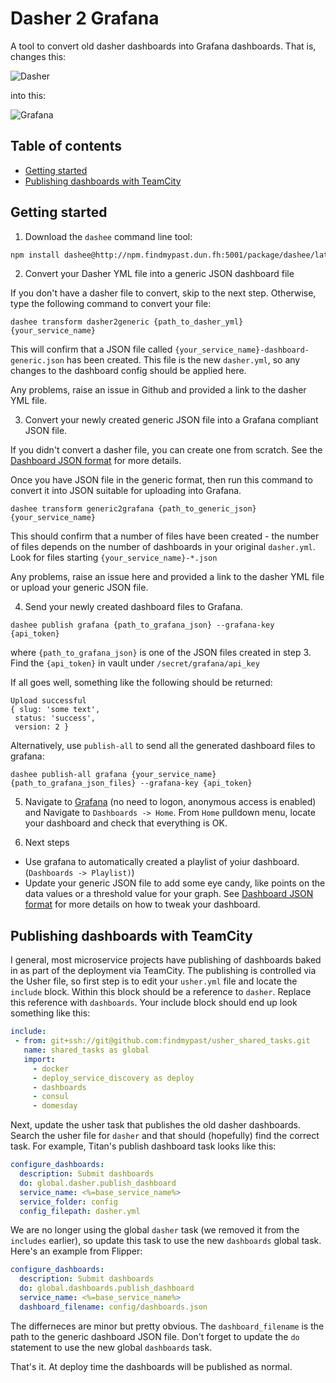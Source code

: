 # Dasher 2 Grafana

A tool to convert old dasher dashboards into Grafana dashboards. That is, changes this:

![](./images/dasher.png "Dasher")

into this:

![](./images/grafana.png "Grafana")

## Table of contents

* [Getting started](#getting-started)
* [Publishing dashboards with TeamCity](#publishing-dashboards-with-teamcity)

## Getting started

1. Download the `dashee` command line tool:

 ```sh
 npm install dashee@http://npm.findmypast.dun.fh:5001/package/dashee/latest -g
 ```

2. Convert your Dasher YML file into a generic JSON dashboard file

 If you don't have a dasher file to convert, skip to the next step. Otherwise, type the following command to convert your file:

 ```
 dashee transform dasher2generic {path_to_dasher_yml} {your_service_name}
 ```

 This will confirm that a JSON file called `{your_service_name}-dashboard-generic.json` has been created. This file is the new `dasher.yml`, so any changes to the dashboard config should be applied here.

 Any problems, raise an issue in Github and provided a link to the dasher YML file.

3. Convert your newly created generic JSON file into a Grafana compliant JSON file.

 If you didn't convert a dasher file, you can create one from scratch. See the [Dashboard JSON format](./dashboard.md) for more details.

 Once you have JSON file in the generic format, then run this command to convert it into JSON suitable for uploading into Grafana.

 ```
 dashee transform generic2grafana {path_to_generic_json} {your_service_name}
 ```
 This should confirm that a number of files have been created - the number of files depends on the number of dashboards in your original `dasher.yml`. Look for files starting `{your_service_name}-*.json`

 Any problems, raise an issue here and provided a link to the dasher YML file or upload your generic JSON file.

4. Send your newly created dashboard files to Grafana.
 ```
 dashee publish grafana {path_to_grafana_json} --grafana-key {api_token}
 ```
 where `{path_to_grafana_json}` is one of the JSON files created in step 3. Find the `{api_token}` in vault under `/secret/grafana/api_key`

 If all goes well, something like the following should be returned:

 ```
 Upload successful
{ slug: 'some text',
  status: 'success',
  version: 2 }
 ```

 Alternatively, use `publish-all` to send all the generated dashboard files to grafana:

 ```
 dashee publish-all grafana {your_service_name} {path_to_grafana_json_files} --grafana-key {api_token}
 ```

5. Navigate to [Grafana](http://grafana.dun.fh:3000) (no need to logon, anonymous access is enabled) and Navigate to `Dashboards -> Home`. From `Home` pulldown menu, locate your dashboard and check that everything is OK.

6. Next steps
 * Use grafana to automatically created a playlist of yoiur dashboard. (`Dashboards -> Playlist)`)
 * Update your generic JSON file to add some eye candy, like points on the data values or a threshold value for your graph. See [Dashboard JSON format](./dashboard.md) for more details on how to tweak your dashboard.

 ## Publishing dashboards with TeamCity

 I general, most microservice projects have publishing of dashboards baked in as part of the deployment via TeamCity. The publishing is controlled via the Usher file, so first step is to edit your `usher.yml` file and locate the `include` block. Within this block should be a reference to `dasher`. Replace this reference with `dashboards`. Your include block should end up look something like this:

 ```yaml
 include:
  - from: git+ssh://git@github.com:findmypast/usher_shared_tasks.git
    name: shared_tasks as global
    import:
      - docker
      - deploy_service_discovery as deploy
      - dashboards
      - consul
      - domesday
```

Next, update the usher task that publishes the old dasher dashboards. Search the usher file for `dasher` and that should (hopefully) find the correct task. For example, Titan's publish dashboard task looks like this:

```yaml
configure_dashboards:
  description: Submit dashboards
  do: global.dasher.publish_dashboard
  service_name: <%=base_service_name%>
  service_folder: config
  config_filepath: dasher.yml
```

We are no longer using the global `dasher` task (we removed it from the `includes` earlier), so update this task to use the new `dashboards` global task. Here's an example from Flipper:

```yaml
configure_dashboards:
  description: Submit dashboards
  do: global.dashboards.publish_dashboard
  service_name: <%=base_service_name%>
  dashboard_filename: config/dashboards.json
```

The differneces are minor but pretty obvious. The `dashboard_filename` is the path to the generic dashboard JSON file. Don't forget to update the `do` statement to use the new global `dashboards` task.

That's it. At deploy time the dashboards will be published as normal.
